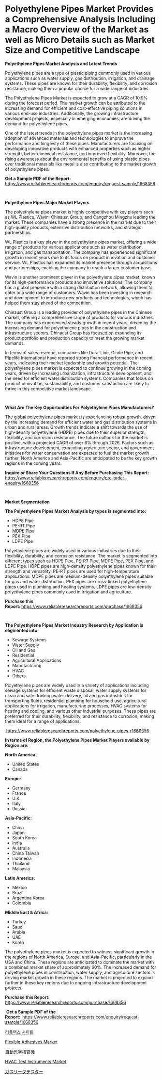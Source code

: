 <p><h1>Polyethylene Pipes Market Provides a Comprehensive Analysis Including a Macro Overview of the Market as well as Micro Details such as Market Size and Competitive Landscape</h1></p><p><strong>Polyethylene Pipes Market Analysis and Latest Trends</strong></p>
<p><p>Polyethylene pipes are a type of plastic piping commonly used in various applications such as water supply, gas distribution, irrigation, and drainage systems. These pipes are known for their durability, flexibility, and corrosion resistance, making them a popular choice for a wide range of industries.</p><p>The Polyethylene Pipes Market is expected to grow at a CAGR of 10.9% during the forecast period. The market growth can be attributed to the increasing demand for efficient and cost-effective piping solutions in various end-use industries. Additionally, the growing infrastructure development projects, especially in emerging economies, are driving the demand for polyethylene pipes. </p><p>One of the latest trends in the polyethylene pipes market is the increasing adoption of advanced materials and technologies to improve the performance and longevity of these pipes. Manufacturers are focusing on developing innovative products with enhanced properties such as higher strength, better chemical resistance, and improved flexibility. Moreover, the rising awareness about the environmental benefits of using plastic pipes over traditional materials like metal is also contributing to the market growth of polyethylene pipes.</p></p>
<p><strong>Get a Sample PDF of the Report:&nbsp;</strong> <a href="https://www.reliableresearchreports.com/enquiry/request-sample/1668356">https://www.reliableresearchreports.com/enquiry/request-sample/1668356</a></p>
<p>&nbsp;</p>
<p><strong>Polyethylene Pipes Major Market Players</strong></p>
<p><p>The polyethylene pipes market is highly competitive with key players such as WL Plastics, Wavin, Chinaust Group, and Cangzhou Mingzhu leading the market. These companies have a strong presence in the market due to their high-quality products, extensive distribution networks, and strategic partnerships.</p><p>WL Plastics is a key player in the polyethylene pipes market, offering a wide range of products for various applications such as water distribution, irrigation, and gas transportation. The company has experienced significant growth in recent years due to its focus on product innovation and customer service. WL Plastics has expanded its market presence through acquisitions and partnerships, enabling the company to reach a larger customer base.</p><p>Wavin is another prominent player in the polyethylene pipes market, known for its high-performance products and innovative solutions. The company has a global presence with a strong distribution network, allowing them to cater to a wide range of customers. Wavin has been investing in research and development to introduce new products and technologies, which has helped them stay ahead of the competition.</p><p>Chinaust Group is a leading provider of polyethylene pipes in the Chinese market, offering a comprehensive range of products for various industries. The company has experienced steady growth in recent years, driven by the increasing demand for polyethylene pipes in the construction and infrastructure sectors. Chinaust Group has focused on expanding its product portfolio and production capacity to meet the growing market demands.</p><p>In terms of sales revenue, companies like Dura-Line, Ginde Pipe, and Pipelife International have reported strong financial performance in recent years, indicating their market leadership and growth potential. The polyethylene pipes market is expected to continue growing in the coming years, driven by increasing urbanization, infrastructure development, and the need for efficient water distribution systems. Companies that focus on product innovation, sustainability, and customer satisfaction are likely to thrive in this competitive market landscape.</p></p>
<p>&nbsp;</p>
<p><strong>What Are The Key Opportunities For Polyethylene Pipes Manufacturers?</strong></p>
<p><p>The global polyethylene pipes market is experiencing robust growth, driven by the increasing demand for efficient water and gas distribution systems in urban and rural areas. Growth trends indicate a shift towards the use of high-density polyethylene (HDPE) pipes due to their superior strength, flexibility, and corrosion resistance. The future outlook for the market is positive, with a projected CAGR of over 6% through 2026. Factors such as infrastructure development, expanding agriculture sector, and government initiatives for water conservation are expected to fuel the market growth further. North America and Asia-Pacific are anticipated to be the key growth regions in the coming years.</p></p>
<p><strong>Inquire or Share Your Questions If Any Before Purchasing This Report:</strong> <a href="https://www.reliableresearchreports.com/enquiry/pre-order-enquiry/1668356">https://www.reliableresearchreports.com/enquiry/pre-order-enquiry/1668356</a></p>
<p>&nbsp;</p>
<p><strong>Market Segmentation</strong></p>
<p><strong>The Polyethylene Pipes Market Analysis by types is segmented into:</strong></p>
<p><ul><li>HDPE Pipe</li><li>PE-RT Pipe</li><li>MDPE Pipe</li><li>PEX Pipe</li><li>LDPE Pipe</li></ul></p>
<p><p>Polyethylene pipes are widely used in various industries due to their flexibility, durability, and corrosion resistance. The market is segmented into different types such as HDPE Pipe, PE-RT Pipe, MDPE Pipe, PEX Pipe, and LDPE Pipe. HDPE pipes are high-density polyethylene pipes known for their strength and versatility. PE-RT pipes are used for high-temperature applications. MDPE pipes are medium-density polyethylene pipes suitable for gas and water distribution. PEX pipes are cross-linked polyethylene pipes used in plumbing and heating systems. LDPE pipes are low-density polyethylene pipes commonly used in irrigation and agriculture.</p></p>
<p><strong>Purchase this Report:&nbsp;</strong><a href="https://www.reliableresearchreports.com/purchase/1668356">https://www.reliableresearchreports.com/purchase/1668356</a></p>
<p>&nbsp;</p>
<p><strong>The Polyethylene Pipes Market Industry Research by Application is segmented into:</strong></p>
<p><ul><li>Sewage Systems</li><li>Water Supply</li><li>Oil and Gas</li><li>Residential</li><li>Agricultural Applications</li><li>Manufacturing</li><li>HVAC</li><li>Others</li></ul></p>
<p><p>Polyethylene pipes are widely used in a variety of applications including sewage systems for efficient waste disposal, water supply systems for clean and safe drinking water delivery, oil and gas industries for transporting fluids, residential plumbing for household use, agricultural applications for irrigation, manufacturing processes, HVAC systems for heating and cooling, and various other industrial purposes. These pipes are preferred for their durability, flexibility, and resistance to corrosion, making them ideal for a range of applications.</p></p>
<p><a href="https://www.reliableresearchreports.com/polyethylene-pipes-r1668356">&nbsp;https://www.reliableresearchreports.com/polyethylene-pipes-r1668356</a></p>
<p><strong>In terms of Region, the Polyethylene Pipes Market Players available by Region are:</strong></p>
<p>
    <p> <strong> North America: </strong>
        <ul>
            <li>United States</li>
            <li>Canada</li>
        </ul>
        </p> 
    <p> <strong> Europe: </strong>
        <ul>
            <li>Germany</li>
            <li>France</li>
            <li>U.K.</li>
            <li>Italy</li>
            <li>Russia</li>
        </ul>
        </p> 
    <p> <strong> Asia-Pacific: </strong>
        <ul>
            <li>China</li>
            <li>Japan</li>
            <li>South Korea</li>
            <li>India</li>
            <li>Australia</li>
            <li>China Taiwan</li>
            <li>Indonesia</li>
            <li>Thailand</li>
            <li>Malaysia</li>
        </ul>
        </p> 
    <p> <strong> Latin America: </strong>
        <ul>
            <li>Mexico</li>
            <li>Brazil</li>
            <li>Argentina Korea</li>
            <li>Colombia</li>
        </ul>
        </p> 
    <p> <strong> Middle East & Africa: </strong>
        <ul>
            <li>Turkey</li>
            <li>Saudi</li>
            <li>Arabia</li>
            <li>UAE</li>
            <li>Korea</li>
        </ul>
    </p>
    </p>
<p><p>The polyethylene pipes market is expected to witness significant growth in the regions of North America, Europe, and Asia-Pacific, particularly in the USA and China. These regions are anticipated to dominate the market with a combined market share of approximately 60%. The increased demand for polyethylene pipes in construction, water supply, and agriculture sectors is driving market growth in these regions. The market is projected to expand further in these key regions due to ongoing infrastructure development projects.</p></p>
<p><strong>Purchase this Report: </strong><a href="https://www.reliableresearchreports.com/purchase/1668356">https://www.reliableresearchreports.com/purchase/1668356</a></p>
<p>&nbsp;<strong>Get a Sample PDF of the Report:&nbsp;&nbsp;</strong><a href="https://www.reliableresearchreports.com/enquiry/request-sample/1668356">https://www.reliableresearchreports.com/enquiry/request-sample/1668356</a></p>
<p><strong></strong></p>
<p><p><a href="https://medium.com/@georgebesoiu20221/reflex-sight-%EC%8B%9C%EC%9E%A5-%EC%84%B1%EA%B3%B5%EC%A0%81%EC%9D%B8-%EB%B9%84%EC%A6%88%EB%8B%88%EC%8A%A4-%EC%A0%84%EB%9E%B5%EC%9D%98-%EC%97%B4%EC%87%A0-2031%EB%85%84%EA%B9%8C%EC%A7%80-%EC%98%88%EC%B8%A1-531929d859a7">리플렉스 사이트</a></p><p><a href="https://github.com/joannagoyvaerts/Market-Research-Report-List-2/blob/main/flexible-adhesives-market.md">Flexible Adhesives Market</a></p><p><a href="https://github.com/EstelWisozk1/Market-Research-Report-List-1/blob/main/218917353527.md">自動光学検査機</a></p><p><a href="https://www.linkedin.com/pulse/hvac-test-instruments-market-size-trends-complete-industry-g0nye">HVAC Test Instruments Market</a></p><p><a href="https://github.com/andym141978/Market-Research-Report-List-1/blob/main/102406253528.md">ガスリークテスター</a></p></p>